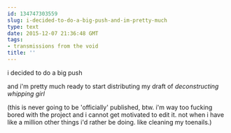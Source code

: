 ```yaml
---
id: 134747303559
slug: i-decided-to-do-a-big-push-and-im-pretty-much
type: text
date: 2015-12-07 21:36:48 GMT
tags:
- transmissions from the void
title: ''
---
```


i decided to do a big push

and i'm pretty much ready to start distributing my draft of _deconstructing whipping girl_

(this is never going to be 'officially' published, btw. i'm way too fucking bored with the project and i cannot get motivated to edit it. not when i have like a million other things i'd rather be doing. like cleaning my toenails.)